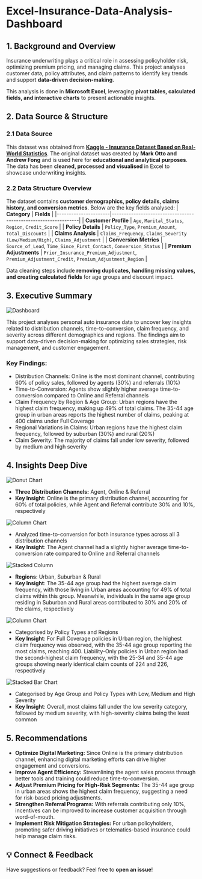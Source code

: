 # Excel-Insurance-Data-Analysis-Dashboard

## **1. Background and Overview**
Insurance underwriting plays a critical role in assessing policyholder risk, optimizing premium pricing, and managing claims. This project analyses customer data, policy attributes, and claim patterns to identify key trends and support **data-driven decision-making**.  

This analysis is done in **Microsoft Excel**, leveraging **pivot tables, calculated fields, and interactive charts** to present actionable insights.  



## **2. Data Source & Structure**
### **2.1 Data Source**
This dataset was obtained from **[Kaggle - Insurance Dataset Based on Real-World Statistics](https://www.kaggle.com/datasets/samialyasin/insurance-data-personal-auto-line-of-business)**.
The original dataset was created by **Mark Otto and Andrew Fong** and is used here for **educational and analytical purposes**.
The data has been **cleaned, processed and visualised** in Excel to showcase underwriting insights.

### **2.2 Data Structure Overview**
The dataset contains **customer demographics, policy details, claims history, and conversion metrics**. Below are the key fields analysed:
| **Category**          | **Fields** |
|----------------------|----------------------------------------------------------------|
| **Customer Profile** | `Age`, `Marital_Status`, `Region`, `Credit_Score` |
| **Policy Details**   | `Policy_Type`, `Premium_Amount`, `Total_Discounts` |
| **Claims Analysis**  | `Claims_Frequency`, `Claims_Severity (Low/Medium/High)`, `Claims_Adjustment` |
| **Conversion Metrics** | `Source_of_Lead`, `Time_Since_First_Contact`, `Conversion_Status` |
| **Premium Adjustments** | `Prior_Insurance_Premium_Adjustment`, `Premium_Adjustment_Credit`, `Premium_Adjustment_Region` |

Data cleaning steps include **removing duplicates, handling missing values, and creating calculated fields** for age groups and discount impact.



## **3. Executive Summary**
![Dashboard](https://github.com/MichellePuiKa/Excel-Insurance-Data-Analysis-Dashboard/blob/main/Dashboard.PNG)

This project analyses personal auto insurance data to uncover key insights related to distribution channels, time-to-conversion, claim frequency, and severity across different demographics and regions. The findings aim to support data-driven decision-making for optimizing sales strategies, risk management, and customer engagement.

### **Key Findings:**
- Distribution Channels: Online is the most dominant channel, contributing 60% of policy sales, followed by agents (30%) and referrals (10%)
- Time-to-Conversion: Agents show slightly higher average time-to-conversion compared to Online and Referral channels
- Claim Frequency by Region & Age Group: Urban regions have the highest claim frequency, making up 49% of total claims.  The 35-44 age group in urban areas reports the highest number of claims, peaking at 400 claims under Full Coverage
- Regional Variations in Claims: Urban regions have the highest claim frequency, followed by suburban (30%) and rural (20%)
- Claim Severity: The majority of claims fall under low severity, followed by medium and high severity


## **4. Insights Deep Dive**

![Donut Chart](https://github.com/MichellePuiKa/Excel-Insurance-Data-Analysis-Dashboard/blob/main/Distribution%20Channels.PNG)

- **Three Distribution Channels:** Agent, Online & Referral
- **Key Insight**: Online is the primary distribution channel, accounting for 60% of total policies, while Agent and Referral contribute 30% and 10%, respectively


![Column Chart](https://github.com/MichellePuiKa/Excel-Insurance-Data-Analysis-Dashboard/blob/main/Comparison%20of%20Average%20Conversion%20Rates.PNG)

- Analyzed time-to-conversion for both insurance types across all 3 distribution channels
- **Key Insight**: The Agent channel had a slightly higher average time-to-conversion rate compared to Online and Referral channels


![Stacked Column](https://github.com/MichellePuiKa/Excel-Insurance-Data-Analysis-Dashboard/blob/main/Average%20of%20Claims%20Frequency%20Per%20Age%20Groups%20with%20Regions.PNG)

- **Regions**: Urban, Suburban & Rural
- **Key Insight**: The 35-44 age group had the highest average claim frequency, with those living in Urban areas accounting for 49% of total claims within this group. Meanwhile, individuals in the same age group residing in Suburban and Rural areas contributed to 30% and 20% of the claims, respectively


![Column Chart](https://github.com/MichellePuiKa/Excel-Insurance-Data-Analysis-Dashboard/blob/main/The%20Highest%20Claim%20Frequency%20Per%20Regions.PNG)

- Categorised by Policy Types and Regions
- **Key Insight**: For Full Coverage policies in Urban region, the highest claim frequency was observed, with the 35-44 age group reporting the most claims, reaching 400. Liability-Only policies in Urban region had the second-highest claim frequency, with the 25-34 and 35-44 age groups showing nearly identical claim counts of 224 and 226, respectively


![Stacked Bar Chart](https://github.com/MichellePuiKa/Excel-Insurance-Data-Analysis-Dashboard/blob/main/Claim%20Frequency%20and%20Severity%20Breakdwon%20by%20Age%20Group%20%26%20Policy%20Type.PNG)

- Categorised by Age Group and Policy Types with Low, Medium and High Severity
- **Key Insight**: Overall, most claims fall under the low severity category, followed by medium severity, with high-severity claims being the least common


## **5. Recommendations**

- **Optimize Digital Marketing:** Since Online is the primary distribution channel, enhancing digital marketing efforts can drive higher engagement and conversions.
- **Improve Agent Efficiency:** Streamlining the agent sales process through better tools and training could reduce time-to-conversion.
- **Adjust Premium Pricing for High-Risk Segments:** The 35-44 age group in urban areas shows the highest claim frequency, suggesting a need for risk-based pricing adjustments.
- **Strengthen Referral Programs:** With referrals contributing only 10%, incentives can be improved to increase customer acquisition through word-of-mouth.
- **Implement Risk Mitigation Strategies:** For urban policyholders, promoting safer driving initiatives or telematics-based insurance could help manage claim risks.


## **💡 Connect & Feedback**
Have suggestions or feedback? Feel free to **open an issue**!  



